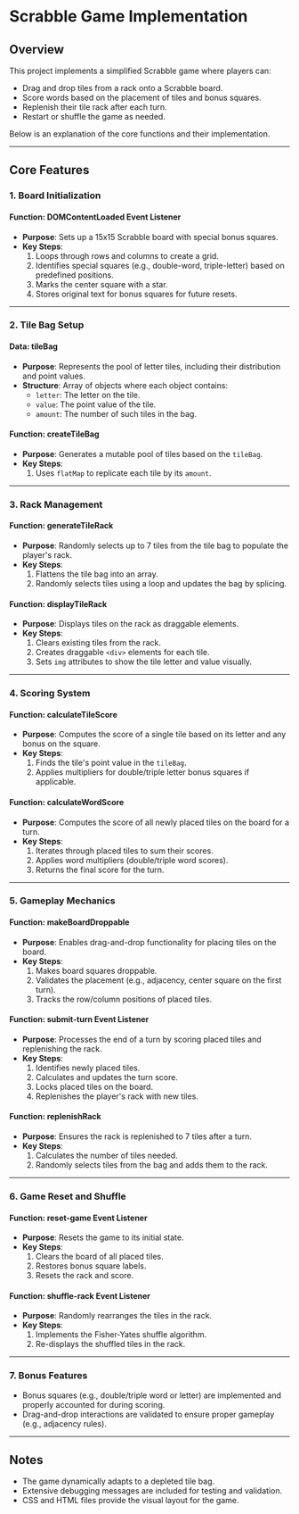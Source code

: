 # Scrabble Game Implementation

## Overview
This project implements a simplified Scrabble game where players can:
- Drag and drop tiles from a rack onto a Scrabble board.
- Score words based on the placement of tiles and bonus squares.
- Replenish their tile rack after each turn.
- Restart or shuffle the game as needed.

Below is an explanation of the core functions and their implementation.

---

## Core Features

### 1. **Board Initialization**
#### Function: **DOMContentLoaded Event Listener**
- **Purpose**: Sets up a 15x15 Scrabble board with special bonus squares.
- **Key Steps**:
  1. Loops through rows and columns to create a grid.
  2. Identifies special squares (e.g., double-word, triple-letter) based on predefined positions.
  3. Marks the center square with a star.
  4. Stores original text for bonus squares for future resets.

---

### 2. **Tile Bag Setup**
#### Data: **tileBag**
- **Purpose**: Represents the pool of letter tiles, including their distribution and point values.
- **Structure**: Array of objects where each object contains:
  - `letter`: The letter on the tile.
  - `value`: The point value of the tile.
  - `amount`: The number of such tiles in the bag.

#### Function: **createTileBag**
- **Purpose**: Generates a mutable pool of tiles based on the `tileBag`.
- **Key Steps**:
  1. Uses `flatMap` to replicate each tile by its `amount`.

---

### 3. **Rack Management**
#### Function: **generateTileRack**
- **Purpose**: Randomly selects up to 7 tiles from the tile bag to populate the player's rack.
- **Key Steps**:
  1. Flattens the tile bag into an array.
  2. Randomly selects tiles using a loop and updates the bag by splicing.

#### Function: **displayTileRack**
- **Purpose**: Displays tiles on the rack as draggable elements.
- **Key Steps**:
  1. Clears existing tiles from the rack.
  2. Creates draggable `<div>` elements for each tile.
  3. Sets `img` attributes to show the tile letter and value visually.

---

### 4. **Scoring System**
#### Function: **calculateTileScore**
- **Purpose**: Computes the score of a single tile based on its letter and any bonus on the square.
- **Key Steps**:
  1. Finds the tile's point value in the `tileBag`.
  2. Applies multipliers for double/triple letter bonus squares if applicable.

#### Function: **calculateWordScore**
- **Purpose**: Computes the score of all newly placed tiles on the board for a turn.
- **Key Steps**:
  1. Iterates through placed tiles to sum their scores.
  2. Applies word multipliers (double/triple word scores).
  3. Returns the final score for the turn.

---

### 5. **Gameplay Mechanics**
#### Function: **makeBoardDroppable**
- **Purpose**: Enables drag-and-drop functionality for placing tiles on the board.
- **Key Steps**:
  1. Makes board squares droppable.
  2. Validates the placement (e.g., adjacency, center square on the first turn).
  3. Tracks the row/column positions of placed tiles.

#### Function: **submit-turn Event Listener**
- **Purpose**: Processes the end of a turn by scoring placed tiles and replenishing the rack.
- **Key Steps**:
  1. Identifies newly placed tiles.
  2. Calculates and updates the turn score.
  3. Locks placed tiles on the board.
  4. Replenishes the player's rack with new tiles.

#### Function: **replenishRack**
- **Purpose**: Ensures the rack is replenished to 7 tiles after a turn.
- **Key Steps**:
  1. Calculates the number of tiles needed.
  2. Randomly selects tiles from the bag and adds them to the rack.

---

### 6. **Game Reset and Shuffle**
#### Function: **reset-game Event Listener**
- **Purpose**: Resets the game to its initial state.
- **Key Steps**:
  1. Clears the board of all placed tiles.
  2. Restores bonus square labels.
  3. Resets the rack and score.

#### Function: **shuffle-rack Event Listener**
- **Purpose**: Randomly rearranges the tiles in the rack.
- **Key Steps**:
  1. Implements the Fisher-Yates shuffle algorithm.
  2. Re-displays the shuffled tiles in the rack.

---

### 7. **Bonus Features**
- Bonus squares (e.g., double/triple word or letter) are implemented and properly accounted for during scoring.
- Drag-and-drop interactions are validated to ensure proper gameplay (e.g., adjacency rules).

---

## Notes
- The game dynamically adapts to a depleted tile bag.
- Extensive debugging messages are included for testing and validation.
- CSS and HTML files provide the visual layout for the game.

